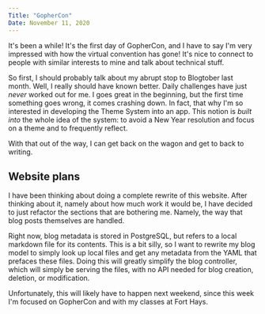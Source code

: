 ```yaml
---
Title: "GopherCon"
Date: November 11, 2020
---
```


It's been a while!  It's the first day of GopherCon, and I have to say I'm very impressed with how the virtual convention has gone!  It's nice to connect to people with similar interests to mine and talk about technical stuff.

So first, I should probably talk about my abrupt stop to Blogtober last month.  Well, I really should have known better.  Daily challenges have just _never_ worked out for me.  I goes great in the beginning, but the first time something goes wrong, it comes crashing down.  In fact, that why I'm so interested in developing the Theme System into an app.  This notion is _built into_ the whole idea of the system: to avoid a New Year resolution and focus on a theme and to frequently reflect.

With that out of the way, I can get back on the wagon and get to back to writing.

## Website plans

I have been thinking about doing a complete rewrite of this website.  After thinking about it, namely about how much work it would be, I have decided to just refactor the sections that are bothering me.  Namely, the way that blog posts themselves are handled.

Right now, blog metadata is stored in PostgreSQL, but refers to a local markdown file for its contents.  This is a bit silly, so I want to rewrite my blog model to simply look up local files and get any metadata from the YAML that prefaces these files.  Doing this will greatly simplify the blog controller, which will simply be serving the files, with no API needed for blog creation, deletion, or modification.

Unfortunately, this will likely have to happen next weekend, since this week I'm focused on GopherCon and with my classes at Fort Hays.